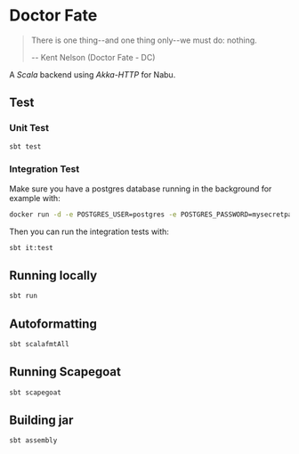 # Doctor Fate
> There is one thing--and one thing only--we must do: nothing.
>
> -- Kent Nelson (Doctor Fate - DC)

A _Scala_ backend using _Akka-HTTP_ for Nabu.

## Test
### Unit Test
```bash
sbt test
```

### Integration Test
Make sure you have a postgres database running in the background for example with:
```bash
docker run -d -e POSTGRES_USER=postgres -e POSTGRES_PASSWORD=mysecretpassword -p 5432:5432 postgres:latest
```

Then you can run the integration tests with:
```bash
sbt it:test
```

## Running locally
```bash
sbt run
```

## Autoformatting
```bash
sbt scalafmtAll
```

## Running Scapegoat
```bash
sbt scapegoat
```

## Building jar
```bash
sbt assembly
```

